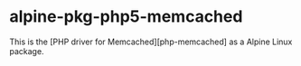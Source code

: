 # alpine-pkg-php5-memcached

This is the [PHP driver for Memcached][php-memcached] as a Alpine Linux package.

[php-mongo]: https://pecl.php.net/memcached

